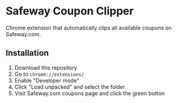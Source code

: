 # Safeway Coupon Clipper

Chrome extension that automatically clips all available coupons on Safeway.com.

## Installation

1. Download this repository
2. Go to `chrome://extensions/`
3. Enable "Developer mode"
4. Click "Load unpacked" and select the folder
5. Visit Safeway.com coupons page and click the green button
